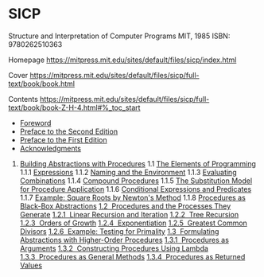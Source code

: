 # SICP

Structure and Interpretation of Computer Programs
MIT, 1985
ISBN: 9780262510363

Homepage
https://mitpress.mit.edu/sites/default/files/sicp/index.html

Cover
https://mitpress.mit.edu/sites/default/files/sicp/full-text/book/book.html

Contents
https://mitpress.mit.edu/sites/default/files/sicp/full-text/book/book-Z-H-4.html#%_toc_start




* [Foreword](https://mitpress.mit.edu/sites/default/files/sicp/full-text/book/book-Z-H-5.html#%_chap_Temp_2)
* [Preface to the Second Edition](https://mitpress.mit.edu/sites/default/files/sicp/full-text/book/book-Z-H-6.html#%_chap_Temp_3)
* [Preface to the First Edition](https://mitpress.mit.edu/sites/default/files/sicp/full-text/book/book-Z-H-7.html#%_chap_Temp_4)
* [Acknowledgments](https://mitpress.mit.edu/sites/default/files/sicp/full-text/book/book-Z-H-8.html#%_chap_Temp_5)


1. [Building Abstractions with Procedures](https://mitpress.mit.edu/sites/default/files/sicp/full-text/book/book-Z-H-9.html#%_chap_1)
  1.1 [The Elements of Programming](https://mitpress.mit.edu/sites/default/files/sicp/full-text/book/book-Z-H-10.html#%_sec_1.1)
    1.1.1 [Expressions](https://mitpress.mit.edu/sites/default/files/sicp/full-text/book/book-Z-H-10.html#%_sec_1.1.1)
    1.1.2 [Naming and the Environment](https://mitpress.mit.edu/sites/default/files/sicp/full-text/book/book-Z-H-10.html#%_sec_1.1.2)
    1.1.3 [Evaluating Combinations](https://mitpress.mit.edu/sites/default/files/sicp/full-text/book/book-Z-H-10.html#%_sec_1.1.3)
    1.1.4 [Compound Procedures](https://mitpress.mit.edu/sites/default/files/sicp/full-text/book/book-Z-H-10.html#%_sec_1.1.4)
    1.1.5 [The Substitution Model for Procedure Application](https://mitpress.mit.edu/sites/default/files/sicp/full-text/book/book-Z-H-10.html#%_sec_1.1.5)
    1.1.6 [Conditional Expressions and Predicates](https://mitpress.mit.edu/sites/default/files/sicp/full-text/book/book-Z-H-10.html#%_sec_1.1.6)
    1.1.7 [Example: Square Roots by Newton's Method](https://mitpress.mit.edu/sites/default/files/sicp/full-text/book/book-Z-H-10.html#%_sec_1.1.7)
    1.1.8 [Procedures as Black-Box Abstractions](https://mitpress.mit.edu/sites/default/files/sicp/full-text/book/book-Z-H-10.html#%_sec_1.1.8)
[1.2  Procedures and the Processes They Generate](https://mitpress.mit.edu/sites/default/files/sicp/full-text/book/book-Z-H-11.html#%_sec_1.2)
[1.2.1  Linear Recursion and Iteration](https://mitpress.mit.edu/sites/default/files/sicp/full-text/book/book-Z-H-11.html#%_sec_1.2.1)
[1.2.2  Tree Recursion](https://mitpress.mit.edu/sites/default/files/sicp/full-text/book/book-Z-H-11.html#%_sec_1.2.2)
[1.2.3  Orders of Growth](https://mitpress.mit.edu/sites/default/files/sicp/full-text/book/book-Z-H-11.html#%_sec_1.2.3)
[1.2.4  Exponentiation](https://mitpress.mit.edu/sites/default/files/sicp/full-text/book/book-Z-H-11.html#%_sec_1.2.4)
[1.2.5  Greatest Common Divisors](https://mitpress.mit.edu/sites/default/files/sicp/full-text/book/book-Z-H-11.html#%_sec_1.2.5)
[1.2.6  Example: Testing for Primality](https://mitpress.mit.edu/sites/default/files/sicp/full-text/book/book-Z-H-11.html#%_sec_1.2.6)
[1.3  Formulating Abstractions with Higher-Order Procedures](https://mitpress.mit.edu/sites/default/files/sicp/full-text/book/book-Z-H-12.html#%_sec_1.3)
[1.3.1  Procedures as Arguments](https://mitpress.mit.edu/sites/default/files/sicp/full-text/book/book-Z-H-12.html#%_sec_1.3.1)
[1.3.2  Constructing Procedures Using Lambda](https://mitpress.mit.edu/sites/default/files/sicp/full-text/book/book-Z-H-12.html#%_sec_1.3.2)
[1.3.3  Procedures as General Methods](https://mitpress.mit.edu/sites/default/files/sicp/full-text/book/book-Z-H-12.html#%_sec_1.3.3)
[1.3.4  Procedures as Returned Values](https://mitpress.mit.edu/sites/default/files/sicp/full-text/book/book-Z-H-12.html#%_sec_1.3.4)
